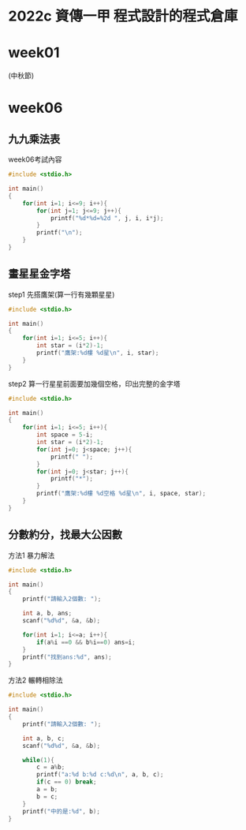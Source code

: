 # 2022c  資傳一甲 程式設計的程式倉庫

# week01
(中秋節)

# week06
## 九九乘法表
week06考試內容
```cpp
#include <stdio.h>

int main()
{
	for(int i=1; i<=9; i++){
		for(int j=1; j<=9; j++){
			printf("%d*%d=%2d ", j, i, i*j);
		}
		printf("\n");
	}
}
```
## 畫星星金字塔
step1 先搭鷹架(算一行有幾顆星星)
```cpp
#include <stdio.h>

int main()
{
    for(int i=1; i<=5; i++){
        int star = (i*2)-1;
        printf("鷹架:%d樓 %d星\n", i, star);
    }
}
```
step2 算一行星星前面要加幾個空格，印出完整的金字塔
```cpp
#include <stdio.h>

int main()
{
    for(int i=1; i<=5; i++){
        int space = 5-i;
        int star = (i*2)-1;
        for(int j=0; j<space; j++){
            printf(" ");
        }
        for(int j=0; j<star; j++){
            printf("*");
        }
        printf("鷹架:%d樓 %d空格 %d星\n", i, space, star);
    }
}
```
## 分數約分，找最大公因數
方法1 暴力解法
```cpp
#include <stdio.h>

int main()
{
    printf("請輸入2個數: ");

    int a, b, ans;
    scanf("%d%d", &a, &b);

    for(int i=1; i<=a; i++){
        if(a%i ==0 && b%i==0) ans=i;
    }
    printf("找到ans:%d", ans);
}
```
方法2 輾轉相除法
```cpp
#include <stdio.h>

int main()
{
    printf("請輸入2個數: ");

    int a, b, c;
    scanf("%d%d", &a, &b);

    while(1){
        c = a%b;
        printf("a:%d b:%d c:%d\n", a, b, c);
        if(c == 0) break;
        a = b;
        b = c;
    }
    printf("中的是:%d", b);
}
```
